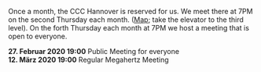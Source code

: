 Once a month, the CCC Hannover is reserved for us. We meet there at 7PM on the second Thursday each month.
([Map](https://www.openstreetmap.org/way/28166185#map=19/52.38811/9.71793); take the elevator to the third level).
On the forth Thursday each month at 7PM we host a meeting that is open to everyone.

<div class="box" markdown="1">
<strong>27. Februar 2020 19:00</strong> Public Meeting for everyone
<br>
<strong>12. März 2020 19:00</strong> Regular Megahertz Meeting
</div>
